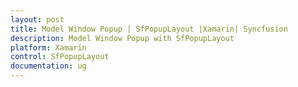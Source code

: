 ```yaml
---
layout: post
title: Model Window Popup | SfPopupLayout |Xamarin| Syncfusion
description: Model Window Popup with SfPopupLayout
platform: Xamarin
control: SfPopupLayout
documentation: ug
--- 
```

